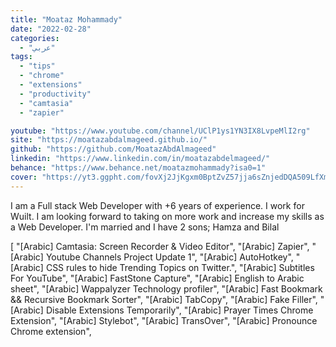 ```yaml
---
title: "Moataz Mohammady"
date: "2022-02-28"
categories:
  - "عربي"
tags:
  - "tips"
  - "chrome"
  - "extensions"
  - "productivity"
  - "camtasia"
  - "zapier"

youtube: "https://www.youtube.com/channel/UClP1ys1YN3IX8LvpeMlI2rg"
site: "https://moatazabdalmageed.github.io/"
github: "https://github.com/MoatazAbdAlmageed"
linkedin: "https://www.linkedin.com/in/moatazabdelmageed/"
behance: "https://www.behance.net/moatazmohammady?isa0=1"
cover: "https://yt3.ggpht.com/fovXj2JjKgxm0BptZvZ57jja6sZnjedDQA509LfXmXLf4yteOHL96d4YVxW2wui6ejpBlJmEAA=s88-c-k-c0x00ffffff-no-rj"
---
```


I am a Full stack Web Developer with +6 years of experience. I work for Wuilt. I am looking forward to taking on more work and increase my skills as a Web Developer. I'm married and I have 2 sons; Hamza and Bilal

[
    "[Arabic] Camtasia: Screen Recorder & Video Editor",
    "[Arabic] Zapier",
    "[Arabic]  Youtube Channels Project Update 1",
    "[Arabic] AutoHotkey",
    "[Arabic]  CSS rules to hide Trending Topics on  Twitter.",
    "[Arabic]  Subtitles For YouTube",
    "[Arabic] FastStone Capture",
    "[Arabic]  English to Arabic sheet",
    "[Arabic] Wappalyzer   Technology profiler",
    "[Arabic] Fast Bookmark && Recursive Bookmark Sorter",
    "[Arabic] TabCopy",
    "[Arabic] Fake Filler",
    "[Arabic] Disable Extensions Temporarily",
    "[Arabic] Prayer Times Chrome Extension",
    "[Arabic] Stylebot",
    "[Arabic]  TransOver",
    "[Arabic] Pronounce Chrome extension",